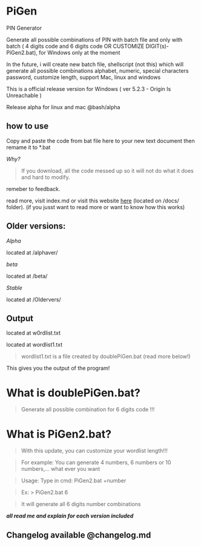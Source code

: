 # PiGen

PIN Generator

Generate all possible combinations of PIN with batch file and only with batch ( 4 digits code and 6 digits code OR CUSTOMIZE DIGIT(s)-PiGen2.bat), for Windows only at the moment

In the future, i will create new batch file, shellscript (not this) which will generate all possible combinations alphabet, numeric, special characters password, customize length, support Mac, linux and windows

This is a official release version for Windows ( ver 5.2.3 - Origin Is Unreachable )

Release alpha for linux and mac @bash/alpha

## how to use

Copy and paste the code from bat file here to your new text document then remame it to *.bat

_Why?_

> If you download, all the code messed up so it will not do what it does and hard to modify. 

remeber to feedback.

read more, visit index.md or visit this website [here](https://bobdinh139.github.io/PiGen/)  (located on /docs/ folder). (if you jusst want to read more or want to know how this works)

## Older versions:

_Alpha_

located at /alphaver/

_beta_

located at /beta/

_Stable_

located at /Oldervers/

## Output

located at w0rdlist.txt 

located at wordlist1.txt 

> wordlist1.txt is a file created by doublePiGen.bat (read more below!)

This gives you the output of the program!

# What is doublePiGen.bat?

> Generate all possible combination for 6 digits code !!!

# What is PiGen2.bat?

> With this update, you can customize your wordlist length!!!

> For example: You can generate 4 numbers, 6 numbers or 10 numbers,... what ever you want

> Usage: Type in cmd: PiGen2.bat +number

> Ex: > PiGen2.bat 6 

> It will generate all 6 digits number combinations

**_all read me and explain for each version included_**

## Changelog available @changelog.md
